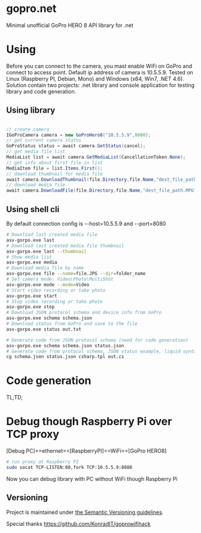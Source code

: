 # gopro.net

Minimal unofficial GoPro HERO 8 API library for .net

# Using 
Before you can connect to the camera, you mast enable WiFi on GoPro and connect to access point. Default ip address of camera is 10.5.5.9.
Tested on Linux (Raspberry PI, Debian, Mono) and Windows (x64, Win7, .NET 4.6).
Solution contain two projects: .net library and console application for testing library and code generation.

## Using library

```csharp

// create camera
IGoProCamera camera = new GoProHero8("10.5.5.9",8080);
// get current camera status
GoProStatus status = await camera.GetStatus(cancel);
// get media file list
MediaList list = await camera.GetMediaList(CancellationToken.None);
// get info about first file in list
MediaItem file = list.Items.First();
// download thumbnail for media file
await camera.DownloadThumbnail(file.Directory,file.Name,"dest_file_path.jpg",CancellationToken.None)
// download media file
await camera.DownloadFile(file.Directory,file.Name,"dest_file_path.MPG",CancellationToken.None)

```

## Using shell cli

By default connection config is --host=10.5.5.9 and --port=8080

```sh
# Download last created media file
asv-gorpo.exe last
# Download last created media file thumbnail
asv-gorpo.exe last --thumbnail
# Show media list
asv-gorpo.exe media
# Download media file by name
asv-gorpo.exe file --name=file.JPG --dir=folder_name
# Set camera mode: Video\Photo\MultiShot
asv-gorpo.exe mode --mode=Video
# Start video recording or take photo
asv-gorpo.exe start
# Stop video recording or take photo
asv-gorpo.exe stop
# Download JSON protocol schema and device info from GoPro
asv-gorpo.exe schema schema.json
# Download status from GoPro and save to the file
asv-gorpo.exe status out.txt

# Generate code from JSON protocol schema (need for code generation)
asv-gorpo.exe schema schema.json status.json
# Generate code from protocol schema, JSON status example, liquid syntax template
cg schema.json status.json csharp.tpl out.cs
```

# Code generation

TL;TD;

# Debug though Raspberry Pi over TCP proxy
[Debug PC]==ethernet==[RaspberryPI]==WiFi==[GoPro HERO8]
```sh
# run proxy at Raspberry PI 
sudo socat TCP-LISTEN:80,fork TCP:10.5.5.9:8080
```
Now you can debug library with PC without WiFi though Raspberry Pi

## Versioning

Project is maintained under [the Semantic Versioning guidelines](http://semver.org/).

Special thanks https://github.com/KonradIT/goprowifihack
